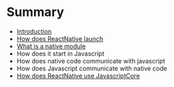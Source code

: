 # Summary

* [Introduction](README.md)
* [How does ReactNative launch](launching.md)
* [What is a native module](what-is-native-module.md)
* How does it start in Javascript
* How does native code communicate with javascript
* How does Javascript communicate with native code
* [How does ReactNative use JavascriptCore](how-does-javascriptcore-get-used.md)


